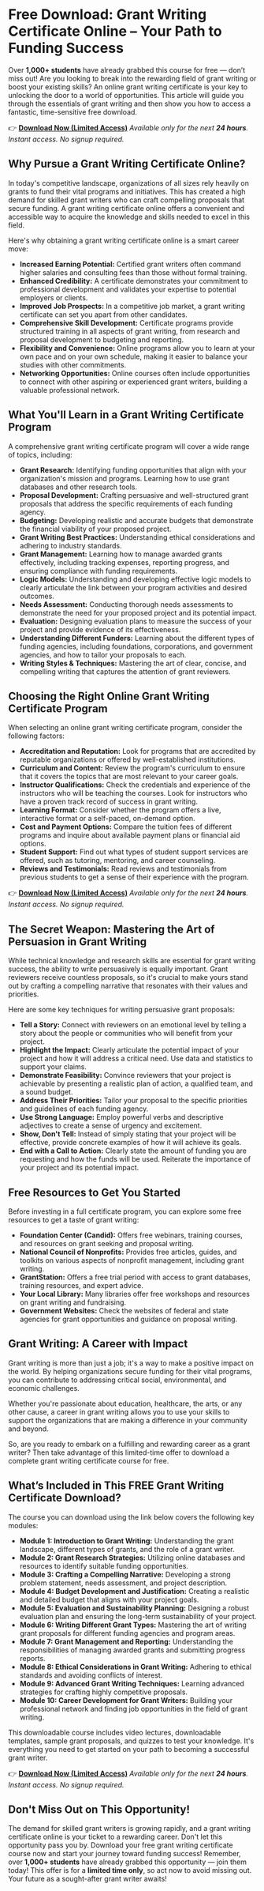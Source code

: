 # Free Download: Grant Writing Certificate Online – Your Path to Funding Success

Over **1,000+ students** have already grabbed this course for free — don’t miss out! Are you looking to break into the rewarding field of grant writing or boost your existing skills?  An online grant writing certificate is your key to unlocking the door to a world of opportunities.  This article will guide you through the essentials of grant writing and then show you how to access a fantastic, time-sensitive free download.

👉 [**Download Now (Limited Access)**](https://udemywork.com/grant-writing-certificate-online)
_Available only for the next **24 hours**. Instant access. No signup required._

## Why Pursue a Grant Writing Certificate Online?

In today's competitive landscape, organizations of all sizes rely heavily on grants to fund their vital programs and initiatives.  This has created a high demand for skilled grant writers who can craft compelling proposals that secure funding.  A grant writing certificate online offers a convenient and accessible way to acquire the knowledge and skills needed to excel in this field.

Here's why obtaining a grant writing certificate online is a smart career move:

*   **Increased Earning Potential:** Certified grant writers often command higher salaries and consulting fees than those without formal training.
*   **Enhanced Credibility:**  A certificate demonstrates your commitment to professional development and validates your expertise to potential employers or clients.
*   **Improved Job Prospects:** In a competitive job market, a grant writing certificate can set you apart from other candidates.
*   **Comprehensive Skill Development:**  Certificate programs provide structured training in all aspects of grant writing, from research and proposal development to budgeting and reporting.
*   **Flexibility and Convenience:** Online programs allow you to learn at your own pace and on your own schedule, making it easier to balance your studies with other commitments.
*   **Networking Opportunities:** Online courses often include opportunities to connect with other aspiring or experienced grant writers, building a valuable professional network.

## What You'll Learn in a Grant Writing Certificate Program

A comprehensive grant writing certificate program will cover a wide range of topics, including:

*   **Grant Research:**  Identifying funding opportunities that align with your organization's mission and programs. Learning how to use grant databases and other research tools.
*   **Proposal Development:**  Crafting persuasive and well-structured grant proposals that address the specific requirements of each funding agency.
*   **Budgeting:** Developing realistic and accurate budgets that demonstrate the financial viability of your proposed project.
*   **Grant Writing Best Practices:** Understanding ethical considerations and adhering to industry standards.
*   **Grant Management:**  Learning how to manage awarded grants effectively, including tracking expenses, reporting progress, and ensuring compliance with funding requirements.
*   **Logic Models:**  Understanding and developing effective logic models to clearly articulate the link between your program activities and desired outcomes.
*   **Needs Assessment:**  Conducting thorough needs assessments to demonstrate the need for your proposed project and its potential impact.
*   **Evaluation:**  Designing evaluation plans to measure the success of your project and provide evidence of its effectiveness.
*   **Understanding Different Funders:**  Learning about the different types of funding agencies, including foundations, corporations, and government agencies, and how to tailor your proposals to each.
*   **Writing Styles & Techniques:** Mastering the art of clear, concise, and compelling writing that captures the attention of grant reviewers.

## Choosing the Right Online Grant Writing Certificate Program

When selecting an online grant writing certificate program, consider the following factors:

*   **Accreditation and Reputation:**  Look for programs that are accredited by reputable organizations or offered by well-established institutions.
*   **Curriculum and Content:**  Review the program's curriculum to ensure that it covers the topics that are most relevant to your career goals.
*   **Instructor Qualifications:**  Check the credentials and experience of the instructors who will be teaching the courses.  Look for instructors who have a proven track record of success in grant writing.
*   **Learning Format:**  Consider whether the program offers a live, interactive format or a self-paced, on-demand option.
*   **Cost and Payment Options:**  Compare the tuition fees of different programs and inquire about available payment plans or financial aid options.
*   **Student Support:**  Find out what types of student support services are offered, such as tutoring, mentoring, and career counseling.
*   **Reviews and Testimonials:**  Read reviews and testimonials from previous students to get a sense of their experience with the program.

👉 [**Download Now (Limited Access)**](https://udemywork.com/grant-writing-certificate-online)
_Available only for the next **24 hours**. Instant access. No signup required._

## The Secret Weapon: Mastering the Art of Persuasion in Grant Writing

While technical knowledge and research skills are essential for grant writing success, the ability to write persuasively is equally important. Grant reviewers receive countless proposals, so it's crucial to make yours stand out by crafting a compelling narrative that resonates with their values and priorities.

Here are some key techniques for writing persuasive grant proposals:

*   **Tell a Story:**  Connect with reviewers on an emotional level by telling a story about the people or communities who will benefit from your project.
*   **Highlight the Impact:**  Clearly articulate the potential impact of your project and how it will address a critical need. Use data and statistics to support your claims.
*   **Demonstrate Feasibility:**  Convince reviewers that your project is achievable by presenting a realistic plan of action, a qualified team, and a sound budget.
*   **Address Their Priorities:**  Tailor your proposal to the specific priorities and guidelines of each funding agency.
*   **Use Strong Language:**  Employ powerful verbs and descriptive adjectives to create a sense of urgency and excitement.
*   **Show, Don't Tell:**  Instead of simply stating that your project will be effective, provide concrete examples of how it will achieve its goals.
*   **End with a Call to Action:**  Clearly state the amount of funding you are requesting and how the funds will be used. Reiterate the importance of your project and its potential impact.

## Free Resources to Get You Started

Before investing in a full certificate program, you can explore some free resources to get a taste of grant writing:

*   **Foundation Center (Candid):** Offers free webinars, training courses, and resources on grant seeking and proposal writing.
*   **National Council of Nonprofits:** Provides free articles, guides, and toolkits on various aspects of nonprofit management, including grant writing.
*   **GrantStation:** Offers a free trial period with access to grant databases, training resources, and expert advice.
*   **Your Local Library:** Many libraries offer free workshops and resources on grant writing and fundraising.
*   **Government Websites:**  Check the websites of federal and state agencies for grant opportunities and guidance on proposal writing.

##  Grant Writing:  A Career with Impact

Grant writing is more than just a job; it's a way to make a positive impact on the world. By helping organizations secure funding for their vital programs, you can contribute to addressing critical social, environmental, and economic challenges.

Whether you're passionate about education, healthcare, the arts, or any other cause, a career in grant writing allows you to use your skills to support the organizations that are making a difference in your community and beyond.

So, are you ready to embark on a fulfilling and rewarding career as a grant writer? Then take advantage of this limited-time offer to download a complete grant writing certificate course for free.

## What’s Included in This FREE Grant Writing Certificate Download?

The course you can download using the link below covers the following key modules:

*   **Module 1: Introduction to Grant Writing:** Understanding the grant landscape, different types of grants, and the role of a grant writer.
*   **Module 2: Grant Research Strategies:** Utilizing online databases and resources to identify suitable funding opportunities.
*   **Module 3: Crafting a Compelling Narrative:**  Developing a strong problem statement, needs assessment, and project description.
*   **Module 4: Budget Development and Justification:**  Creating a realistic and detailed budget that aligns with your project goals.
*   **Module 5: Evaluation and Sustainability Planning:**  Designing a robust evaluation plan and ensuring the long-term sustainability of your project.
*   **Module 6: Writing Different Grant Types:** Mastering the art of writing grant proposals for different funding agencies and program areas.
*   **Module 7: Grant Management and Reporting:** Understanding the responsibilities of managing awarded grants and submitting progress reports.
*   **Module 8: Ethical Considerations in Grant Writing:**  Adhering to ethical standards and avoiding conflicts of interest.
*   **Module 9: Advanced Grant Writing Techniques:**  Learning advanced strategies for crafting highly competitive proposals.
*   **Module 10: Career Development for Grant Writers:**  Building your professional network and finding job opportunities in the field of grant writing.

This downloadable course includes video lectures, downloadable templates, sample grant proposals, and quizzes to test your knowledge. It's everything you need to get started on your path to becoming a successful grant writer.

👉 [**Download Now (Limited Access)**](https://udemywork.com/grant-writing-certificate-online)
_Available only for the next **24 hours**. Instant access. No signup required._

## Don't Miss Out on This Opportunity!

The demand for skilled grant writers is growing rapidly, and a grant writing certificate online is your ticket to a rewarding career. Don't let this opportunity pass you by. Download your free grant writing certificate course now and start your journey toward funding success! Remember, over **1,000+ students** have already grabbed this opportunity — join them today! This offer is for a **limited time only**, so act now to avoid missing out. Your future as a sought-after grant writer awaits!

